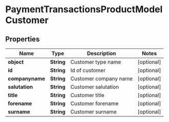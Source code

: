 
# PaymentTransactionsProductModelCustomer

## Properties
Name | Type | Description | Notes
------------ | ------------- | ------------- | -------------
**object** | **String** | Customer type name |  [optional]
**id** | **String** | Id of customer |  [optional]
**companyname** | **String** | Customer company name |  [optional]
**salutation** | **String** | Customer salutation |  [optional]
**title** | **String** | Customer title |  [optional]
**forename** | **String** | Customer forename |  [optional]
**surname** | **String** | Customer surname |  [optional]



